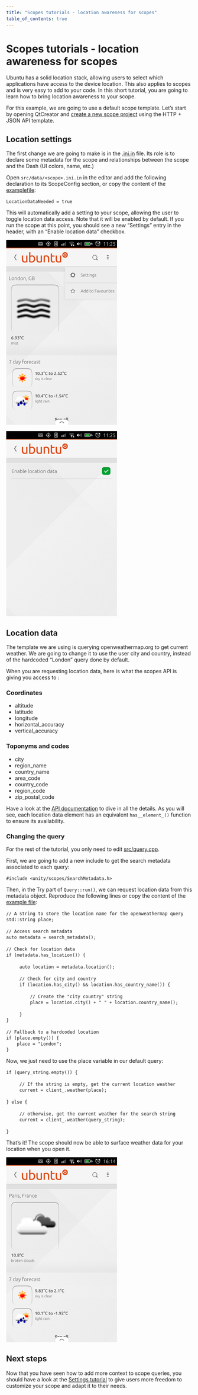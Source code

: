 ```yaml
---
title: "Scopes tutorials - location awareness for scopes"
table_of_contents: true
---
```


# Scopes tutorials - location awareness for scopes

Ubuntu has a solid location stack, allowing users to select which applications
have access to the device location. This also applies to scopes and is very
easy to add to your code. In this short tutorial, you are going to learn how
to bring location awareness to your scope.

For this example, we are going to use a default scope template. Let’s start by
opening QtCreator and [create a new scope project](scope-development-procedures.md) using the HTTP + JSON API template.

## Location settings

The first change we are going to make is in the
[<scope>.ini.in](http://bazaar.launchpad.net/~davidc3/ubuntu-sdk-tutorials/scope-tutorial-location-may2015/view/head:/src/data/settings-for-scopes-v2.ini.in) file. Its role is to declare some metadata for the scope and
relationships between the scope and the Dash (UI colors, name, etc.)

Open `src/data/<scope>.ini.in` in the editor and add the following
declaration to its ScopeConfig section, or copy the content of the [examplefile](http://bazaar.launchpad.net/~davidc3/ubuntu-sdk-tutorials/scope-tutorial-location-may2015/view/head:/src/data/settings-for-scopes-v2.ini.in):

```
LocationDataNeeded = true
```

This will automatically add a setting to your scope, allowing the user to
toggle location data access. Note that it will be enabled by default. If you
run the scope at this point, you should see a new “Settings” entry in the
header, with an “Enable location data” checkbox.

![](../../../media/scope-location-0.png)

![](../../../media/scope-location-1.png)

## Location data

The template we are using is querying openweathermap.org to get current
weather. We are going to change it to use the user city and country, instead
of the hardcoded “London” query done by default.

When you are requesting location data, here is what the scopes API is giving
you access to :

### Coordinates

  * altitude
  * latitude
  * longitude
  * horizontal_accuracy
  * vertical_accuracy

### Toponyms and codes

  * city
  * region_name
  * country_name
  * area_code
  * country_code
  * region_code
  * zip_postal_code

Have a look at the [API documentation](https://developer.ubuntu.com/api/scopes/cpp/sdk-14.10/unity.scopes.Location/) to dive in all the details. As you will
see, each location data element has an equivalent `has__element_()` function to
ensure its availability.

### Changing the query

For the rest of the tutorial, you only need to edit
[src/query.cpp](http://bazaar.launchpad.net/~davidc3/ubuntu-sdk-tutorials/scope-tutorial-location-may2015/view/head:/src/query.cpp).

First, we are going to add a new include to get the search metadata associated
to each query:

```
#include <unity/scopes/SearchMetadata.h>
```

Then, in the Try part of `Query::run()`, we can request location data from
this metadata object. Reproduce the following lines or copy the content of the
[example file](http://bazaar.launchpad.net/~davidc3/ubuntu-sdk-tutorials/scope-tutorial-location-may2015/view/head:/src/query.cpp):

```
// A string to store the location name for the openweathermap query
std::string place;

// Access search metadata
auto metadata = search_metadata();

// Check for location data
if (metadata.has_location()) {

     auto location = metadata.location();

     // Check for city and country
     if (location.has_city() && location.has_country_name()) {

         // Create the "city country" string
         place = location.city() + " " + location.country_name();

     }
}

// Fallback to a hardcoded location
if (place.empty()) {
    place = "London";
}
```

Now, we just need to use the place variable in our default query:


```
if (query_string.empty()) {

     // If the string is empty, get the current location weather
     current = client_.weather(place);

} else {

     // otherwise, get the current weather for the search string
     current = client_.weather(query_string);

}
```

That’s it! The scope should now be able to surface weather data for your location when you open it.

![](../../../media/scope-location-2.png)

## Next steps

Now that you have seen how to add more context to scope queries, you should
have a look at the [Settings tutorial](adding-settings-to-your-scope.md) to give users more freedom to customize your scope and adapt it
to their needs.
